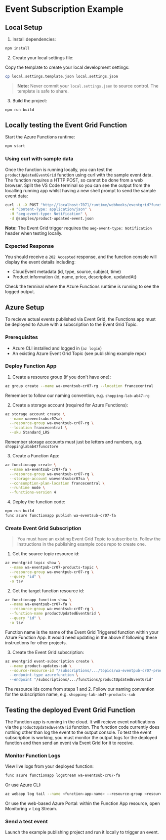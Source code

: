 # Event Subscription Example

## Local Setup

1. Install dependencies:

```bash
npm install
```

2. Create your local settings file:

Copy the template to create your local development settings:

```bash
cp local.settings.template.json local.settings.json
```

> **Note:** Never commit your `local.settings.json` to source control. The template is safe to share.

3. Build the project:

```bash
npm run build
```

## Locally testing the Event Grid Function

Start the Azure Functions runtime:

```bash
npm start
```

### Using curl with sample data

Once the function is running locally, you can test the `productUpdatedEventGrid` function using curl with the sample event data. The function requires a HTTP POST, so cannot be done from a web browser. Split the VS Code terminal so you can see the output from the localling running app whilst having a new shell prompt to send the sample event data:

```bash
curl -i -X POST "http://localhost:7071/runtime/webhooks/eventgrid?functionName=productUpdatedEventGrid" \
  -H "Content-Type: application/json" \
  -H "aeg-event-type: Notification" \
  -d @samples/product-updated-event.json
```

**Note:** The Event Grid trigger requires the `aeg-event-type: Notification` header when testing locally.

### Expected Response

You should receive a `202 Accepted` response, and the function console will display the event details including:

- CloudEvent metadata (id, type, source, subject, time)
- Product information (id, name, price, description, updatedAt)

Check the terminal where the Azure Functions runtime is running to see the logged output.

## Azure Setup

To recieve actual events published via Event Grid, the Functions app must be deployed to Azure with a subscription to the Event Grid Topic.

### Prerequisites

- Azure CLI installed and logged in (`az login`)
- An existing Azure Event Grid Topic (see publishing example repo)

### Deploy Function App

1. Create a resource group (if you don't have one):

```bash
az group create --name wa-eventsub-cr07-rg --location francecentral
```

Remember to follow our naming convention, e.g. `shopping-lab-ab47-rg`

2. Create a storage account (required for Azure Functions):

```bash
az storage account create \
  --name waeventsubcr07sa\
  --resource-group wa-eventsub-cr07-rg \
  --location francecentral \
  --sku Standard_LRS
```

Remember storage accounts must just be letters and numbers, e.g. `shoppinglabab47funcstore`

3. Create a Function App:

```bash
az functionapp create \
  --name wa-eventsub-cr07-fa \
  --resource-group wa-eventsub-cr07-rg \
  --storage-account waeventsubcr07sa \
  --consumption-plan-location francecentral \
  --runtime node \
  --functions-version 4
```

4. Deploy the function code:

```bash
npm run build
func azure functionapp publish wa-eventsub-cr07-fa
```

### Create Event Grid Subscription

> You must have an existing Event Grid Topic to subscribe to. Follow the instructions in the publishing example code repo to create one.

1. Get the source topic resource id:

```bash
az eventgrid topic show \
  --name wa-eventpub-cr07-products-topic \
  --resource-group wa-eventpub-cr07-rg \
  --query "id" \
  -o tsv
```

2. Get the target function resource id:

```bash
az functionapp function show \
  --name wa-eventsub-cr07-fa \
  --resource-group wa-eventsub-cr07-rg \
  --function-name productUpdatedEventGrid \
  --query "id" \
  -o tsv
```

Function name is the name of the Event Grid Triggered function within your Azure Function App. It would need updating in the above if following these instructions for other projects.

3. Create the Event Grid subscription:

```bash
az eventgrid event-subscription create \
  --name product-updates-sub \
  --source-resource-id "/subscriptions/.../topics/wa-eventpub-cr07-products-topic \
  --endpoint-type azurefunction \
  --endpoint "/subscriptions/.../functions/productUpdatedEventGrid"
```

The resource ids come from steps 1 and 2. Follow our naming convention for the subscription name, e.g. `shopping-lab-ab47-products-sub`

## Testing the deployed Event Grid Function

The Function app is running in the cloud. It will recieve event notifications via the `productUpdatedEventGrid` function. The function code currently does nothing other than log the event to the output console. To test the event subscription is working, you must monitor the output logs for the deployed function and then send an event via Event Grid for it to receive.

### Monitor Function Logs

View live logs from your deployed function:

```bash
func azure functionapp logstream wa-eventsub-cr07-fa
```

Or use Azure CLI:

```bash
az webapp log tail --name <function-app-name> --resource-group <resource-group-name>
```

Or use the web-based Azure Portal: within the Function App resource, open Monitoring > Log Stream.

### Send a test event

Launch the example publishing project and run it locally to trigger an event.
